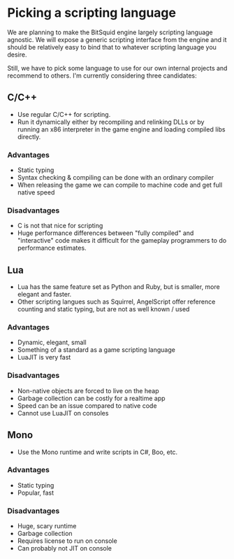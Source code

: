 # Picking a scripting language

We are planning to make the BitSquid engine largely scripting language agnostic. We will expose a generic scripting interface from the engine and it should be relatively easy to bind that to whatever scripting language you desire.

Still, we have to pick some language to use for our own internal projects and recommend to others. I'm currently considering three candidates:

## C/C++

* Use regular C/C++ for scripting.
* Run it dynamically either by recompiling and relinking DLLs or by running an x86 interpreter in the game engine and loading compiled libs directly.

### Advantages

* Static typing
* Syntax checking & compiling can be done with an ordinary compiler
* When releasing the game we can compile to machine code and get full native speed

### Disadvantages

* C is not that nice for scripting
* Huge performance differences between "fully compiled" and "interactive" code makes it difficult for the gameplay programmers to do performance estimates.

## Lua

* Lua has the same feature set as Python and Ruby, but is smaller, more elegant and faster.
* Other scripting langues such as Squirrel, AngelScript offer reference counting and static typing, but are not as well known / used

### Advantages

* Dynamic, elegant, small
* Something of a standard as a game scripting language
* LuaJIT is very fast

### Disadvantages

* Non-native objects are forced to live on the heap
* Garbage collection can be costly for a realtime app
* Speed can be an issue compared to native code
* Cannot use LuaJIT on consoles

## Mono

* Use the Mono runtime and write scripts in C#, Boo, etc.

### Advantages

* Static typing
* Popular, fast

### Disadvantages

* Huge, scary runtime
* Garbage collection
* Requires license to run on console
* Can probably not JIT on console
